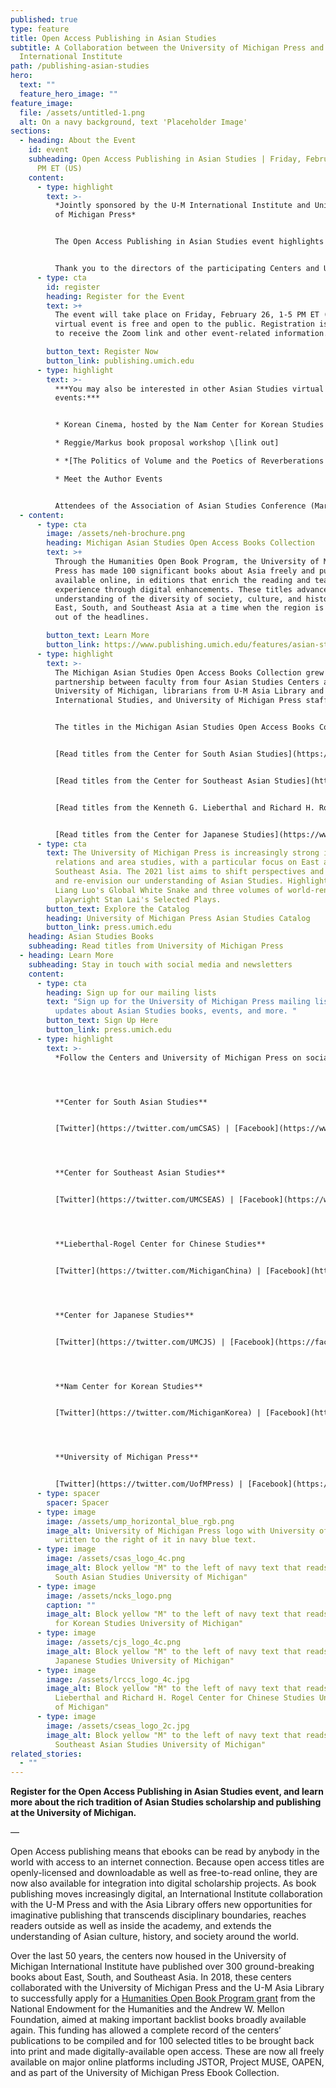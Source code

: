 ```yaml
---
published: true
type: feature
title: Open Access Publishing in Asian Studies
subtitle: A Collaboration between the University of Michigan Press and
  International Institute
path: /publishing-asian-studies
hero:
  text: ""
  feature_hero_image: ""
feature_image:
  file: /assets/untitled-1.png
  alt: On a navy background, text 'Placeholder Image'
sections:
  - heading: About the Event
    id: event
    subheading: Open Access Publishing in Asian Studies | Friday, February 26, 1-5
      PM ET (US)
    content:
      - type: highlight
        text: >-
          *Jointly sponsored by the U-M International Institute and University
          of Michigan Press*


          The Open Access Publishing in Asian Studies event highlights the impact of the [Michigan Asian Studies Open Access Books Collection](https://www.publishing.umich.edu/features/asian-studies) so far, and asks “where do we go from here?” While it is focused on the Michigan publications as a case study, the panel aims to explore more broadly the opportunities for Open Access publishing in Asian studies more generally. **The full program for the event is available [here](https://publishing.umich.edu/assets/eventprogram.pdf).**


          Thank you to the directors of the participating Centers and U-M Asia Library: Reginald Jackson (Center for Japanese Studies); Twila Tardif (Lieberthal-Rogel Center for Chinese Studies); Jatin Dua (Center for South Asian Studies); Laura Rozek (Center for Southeast Asian Studies); Nojin Kwak (Nam Center for Korean Studies:); and Dawn Lawson (U-M Asia Library).
      - type: cta
        id: register
        heading: Register for the Event
        text: >+
          The event will take place on Friday, February 26, 1-5 PM ET (US). This
          virtual event is free and open to the public. Registration is required
          to receive the Zoom link and other event-related information.

        button_text: Register Now
        button_link: publishing.umich.edu
      - type: highlight
        text: >-
          ***You may also be interested in other Asian Studies virtual
          events:***


          * Korean Cinema, hosted by the Nam Center for Korean Studies \[link out]

          * Reggie/Markus book proposal workshop \[link out]

          * *[The Politics of Volume and the Poetics of Reverberations across the Black Pacific](https://ii.umich.edu/cjs/news-events/events.detail.html/79852-20509609.html)* | Will Bridges, University of Rochester | April 15, 12:00-1:30 PM ET | Hosted by the Center for Japanese Studies at the University of Michigan

          * Meet the Author Events


          Attendees of the Association of Asian Studies Conference (March 21-26, 2021) can also look for our University of Michigan Press and International Institute virtual booth.
  - content:
      - type: cta
        image: /assets/neh-brochure.png
        heading: Michigan Asian Studies Open Access Books Collection
        text: >+
          Through the Humanities Open Book Program, the University of Michigan
          Press has made 100 significant books about Asia freely and publicly
          available online, in editions that enrich the reading and teaching
          experience through digital enhancements. These titles advance public
          understanding of the diversity of society, culture, and history in
          East, South, and Southeast Asia at a time when the region is rarely
          out of the headlines.

        button_text: Learn More
        button_link: https://www.publishing.umich.edu/features/asian-studies
      - type: highlight
        text: >-
          The Michigan Asian Studies Open Access Books Collection grew from a
          partnership between faculty from four Asian Studies Centers at the
          University of Michigan, librarians from U-M Asia Library and
          International Studies, and University of Michigan Press staff.


          The titles in the Michigan Asian Studies Open Access Books Collection are presented in discoverable, accessible, and citable form. The books are free to read on Fulcrum at each Center’s page and within the University of Michigan Press Ebook Collection (UMP EBC).


          [Read titles from the Center for South Asian Studies](https://www.fulcrum.org/csas)


          [Read titles from the Center for Southeast Asian Studies](https://www.fulcrum.org/cseas)


          [Read titles from the Kenneth G. Lieberthal and Richard H. Rogel Center for Chinese Studies](https://www.fulcrum.org/lrccs)


          [Read titles from the Center for Japanese Studies](https://www.fulcrum.org/cjs)
      - type: cta
        text: The University of Michigan Press is increasingly strong in international
          relations and area studies, with a particular focus on East and
          Southeast Asia. The 2021 list aims to shift perspectives and challenge
          and re-envision our understanding of Asian Studies. Highlights include
          Liang Luo's Global White Snake and three volumes of world-renowned
          playwright Stan Lai's Selected Plays.
        button_text: Explore the Catalog
        heading: University of Michigan Press Asian Studies Catalog
        button_link: press.umich.edu
    heading: Asian Studies Books
    subheading: Read titles from University of Michigan Press
  - heading: Learn More
    subheading: Stay in touch with social media and newsletters
    content:
      - type: cta
        heading: Sign up for our mailing lists
        text: "Sign up for the University of Michigan Press mailing list that will share
          updates about Asian Studies books, events, and more. "
        button_text: Sign Up Here
        button_link: press.umich.edu
      - type: highlight
        text: >-
          *Follow the Centers and University of Michigan Press on social media*




          **Center for South Asian Studies**


          [Twitter](https://twitter.com/umCSAS) | [Facebook](https://www.facebook.com/UMCSAS) | [YouTube](https://www.youtube.com/user/umcsas)




          **Center for Southeast Asian Studies**


          [Twitter](https://twitter.com/UMCSEAS) | [Facebook](https://www.facebook.com/umcseas) | [YouTube](https://www.youtube.com/user/umcseas)




          **Lieberthal-Rogel Center for Chinese Studies** 


          [Twitter](https://twitter.com/MichiganChina) | [Facebook](https://www.facebook.com/centerforchinesestudies) | [YouTube](https://www.youtube.com/channel/UCh1JmoKwIMuzdJbxMyiQrQw)




          **Center for Japanese Studies**


          [Twitter](https://twitter.com/UMCJS) | [Facebook](https://facebook.com/umcjs) | [YouTube](https://www.youtube.com/user/umcjs)




          **Nam Center for Korean Studies** 


          [Twitter](https://twitter.com/MichiganKorea) | [Facebook](https://www.facebook.com/NamCenter) | [YouTube](https://www.youtube.com/channel/UCS3WxYxar3WJvcHLRiQh-Tg)




          **University of Michigan Press**


          [Twitter](https://twitter.com/UofMPress) | [Facebook](https://www.facebook.com/pages/University-of-Michigan-Press/37383103953?ref=ts) | [YouTube](https://www.youtube.com/user/umichpress)
      - type: spacer
        spacer: Spacer
      - type: image
        image: /assets/ump_horizontal_blue_rgb.png
        image_alt: University of Michigan Press logo with University of Michigan Press
          written to the right of it in navy blue text.
      - type: image
        image: /assets/csas_logo_4c.png
        image_alt: Block yellow "M" to the left of navy text that reads "LSA Center for
          South Asian Studies University of Michigan"
      - type: image
        image: /assets/ncks_logo.png
        caption: ""
        image_alt: Block yellow "M" to the left of navy text that reads "LSA NAM Center
          for Korean Studies University of Michigan"
      - type: image
        image: /assets/cjs_logo_4c.png
        image_alt: Block yellow "M" to the left of navy text that reads "LSA Center for
          Japanese Studies University of Michigan"
      - type: image
        image: /assets/lrccs_logo_4c.jpg
        image_alt: Block yellow "M" to the left of navy text that reads "LSA Kenneth G.
          Lieberthal and Richard H. Rogel Center for Chinese Studies University
          of Michigan"
      - type: image
        image: /assets/cseas_logo_2c.jpg
        image_alt: Block yellow "M" to the left of navy text that reads "LSA Center for
          Southeast Asian Studies University of Michigan"
related_stories:
  - ""
---
```

**Register for the Open Access Publishing in Asian Studies event, and learn more about the rich tradition of Asian Studies scholarship and publishing at the University of Michigan.**

—

Open Access publishing means that ebooks can be read by anybody in the world with access to an internet connection. Because open access titles are openly-licensed and downloadable as well as free-to-read online, they are now also available for integration into digital scholarship projects. As book publishing moves increasingly digital, an International Institute collaboration with the U-M Press and with the Asia Library offers new opportunities for imaginative publishing that transcends disciplinary boundaries, reaches readers outside as well as inside the academy, and extends the understanding of Asian culture, history, and society around the world.

Over the last 50 years, the centers now housed in the University of Michigan International Institute have published over 300 ground-breaking books about East, South, and Southeast Asia. In 2018, these centers collaborated with the University of Michigan Press and the U-M Asia Library to successfully apply for a [Humanities Open Book Program grant](https://www.neh.gov/project/michigan-asian-studies-open-access-books-collection) from the National Endowment for the Humanities and the Andrew W. Mellon Foundation, aimed at making important backlist books broadly available again. This funding has allowed a complete record of the centers’ publications to be compiled and for 100 selected titles to be brought back into print and made digitally-available open access. These are now all freely available on major online platforms including JSTOR, Project MUSE, OAPEN, and as part of the University of Michigan Press Ebook Collection.